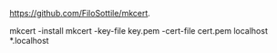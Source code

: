https://github.com/FiloSottile/mkcert.

mkcert -install mkcert -key-file key.pem -cert-file cert.pem localhost *.localhost